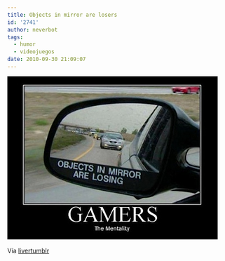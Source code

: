 ```yaml
---
title: Objects in mirror are losers
id: '2741'
author: neverbot
tags:
  - humor
  - videojuegos
date: 2010-09-30 21:09:07
---
```


![201009302108.jpg](./objects-in-mirror-are-losers/201009302108.jpg)

Vía [livertumblr](http://livercake.tumblr.com/post/1206755330/once-gamer-always-gamer)